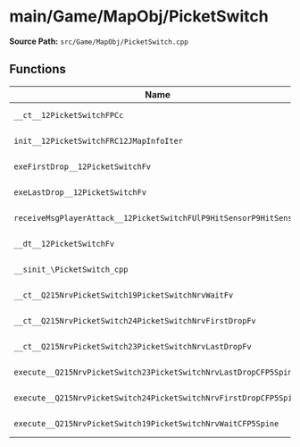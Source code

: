 # main/Game/MapObj/PicketSwitch

**Source Path:** `src/Game/MapObj/PicketSwitch.cpp`

## Functions

| Name | Address | Match % |
|------|---------|---------|
| `__ct__12PicketSwitchFPCc` | `0x8020C3A0` | :white_check_mark: (100.0%) |
| `init__12PicketSwitchFRC12JMapInfoIter` | `0x8020C3DC` | :white_check_mark: (100.0%) |
| `exeFirstDrop__12PicketSwitchFv` | `0x8020C4D8` | :white_check_mark: (100.0%) |
| `exeLastDrop__12PicketSwitchFv` | `0x8020C544` | :x: (93.3%) |
| `receiveMsgPlayerAttack__12PicketSwitchFUlP9HitSensorP9HitSensor` | `0x8020C5F8` | :white_check_mark: (100.0%) |
| `__dt__12PicketSwitchFv` | `0x8020C6BC` | :x: (95.7%) |
| `__sinit_\PicketSwitch_cpp` | `0x8020C718` | :white_check_mark: (100.0%) |
| `__ct__Q215NrvPicketSwitch19PicketSwitchNrvWaitFv` | `0x8020C74C` | :white_check_mark: (100.0%) |
| `__ct__Q215NrvPicketSwitch24PicketSwitchNrvFirstDropFv` | `0x8020C75C` | :white_check_mark: (100.0%) |
| `__ct__Q215NrvPicketSwitch23PicketSwitchNrvLastDropFv` | `0x8020C76C` | :white_check_mark: (100.0%) |
| `execute__Q215NrvPicketSwitch23PicketSwitchNrvLastDropCFP5Spine` | `0x8020C77C` | :white_check_mark: (100.0%) |
| `execute__Q215NrvPicketSwitch24PicketSwitchNrvFirstDropCFP5Spine` | `0x8020C784` | :white_check_mark: (100.0%) |
| `execute__Q215NrvPicketSwitch19PicketSwitchNrvWaitCFP5Spine` | `0x8020C78C` | :white_check_mark: (100.0%) |
